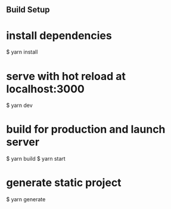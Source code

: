 
## Build Setup
# install dependencies
$ yarn install

# serve with hot reload at localhost:3000
$ yarn dev

# build for production and launch server
$ yarn build
$ yarn start

# generate static project
$ yarn generate